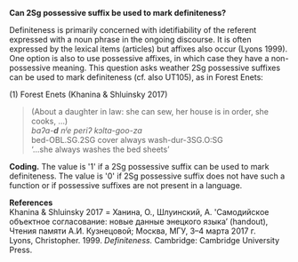 **Can 2Sg possessive suffix be used to mark definiteness?** 

Definiteness is primarily concerned with idetifiability of the referent expressed with a noun phrase in the ongoing discourse. It is often expressed by the lexical items (articles) but affixes also occur (Lyons 1999). One option is also to use possessive affixes, in which case they have a non-possessive meaning. This question asks weather 2Sg possessive suffixes can be used to mark definiteness (cf. also UT105), as in Forest Enets: 

(1) Forest Enets (Khanina & Shluinsky 2017)<br/> 
>(About a daughter in law: she can sew, her house is in order, she cooks, …)<br/>
>*baʔa-**d** nʲe periʔ kɔlta-goo-za*<br/>
bed-OBL.SG.2SG cover always wash-dur-3SG.O:SG<br/>
‘…she always washes the bed sheets’<br/>

**Coding.** The value is '1' if a 2Sg possessive suffix can be used to mark definiteness. The value is '0' if 2Sg possessive suffix does not have such a function or if possessive suffixes are not present in a language.

**References**<br/>
Khanina & Shluinsky 2017 = Ханина, О., Шлуинский, А. 'Самодийское объектное согласование: новые данные энецкого языка’ (handout), Чтения памяти А.И. Кузнецовой; Москва, МГУ, 3–4 марта 2017 г.<br/>
Lyons, Christopher. 1999. *Definiteness.* Cambridge: Cambridge University Press.

